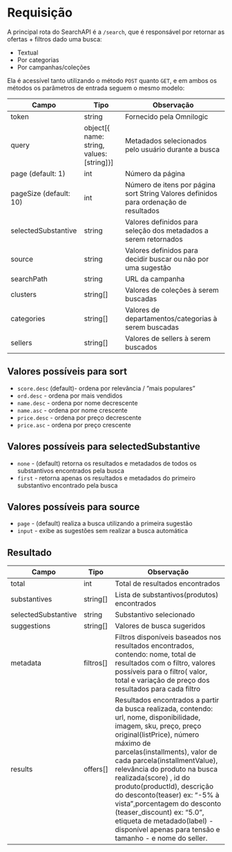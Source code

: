 # Requisição

A principal rota do SearchAPI é a `/search`, que é responsável por retornar as ofertas + filtros dado uma busca:

- Textual
- Por categorias
- Por campanhas/coleções

Ela é acessível tanto utilizando o método `POST` quanto `GET`, e em ambos os métodos os parâmetros de entrada seguem o mesmo modelo:

| Campo                  | Tipo                                      | Observação                                                                            |
| ---------------------- | ----------------------------------------- | ------------------------------------------------------------------------------------- |
| token                  | string                                    | Fornecido pela Omnilogic                                                              |
| query                  | object[{ name: string, values: [string]}] | Metadados selecionados pelo usuário durante a busca                                   |
| page (default: 1)      | int                                       | Número da página                                                                      |
| pageSize (default: 10) | int                                       | Número de itens por página sort String Valores definidos para ordenação de resultados |
| selectedSubstantive    | string                                    | Valores definidos para seleção dos metadados a serem retornados                       |
| source                 | string                                    | Valores definidos para decidir buscar ou não por uma sugestão                         |
| searchPath             | string                                    | URL da campanha                                                                       |
| clusters               | string[]                                  | Valores de coleções à serem buscadas                                                  |
| categories             | string[]                                  | Valores de departamentos/categorias à serem buscadas                                  |
| sellers                | string[]                                  | Valores de sellers à serem buscados                                                   |

## Valores possíveis para sort

- `score.desc` (default)- ordena por relevância / ”mais populares”
- `ord.desc` - ordena por mais vendidos
- `name.desc` - ordena por nome decrescente
- `name.asc` - ordena por nome crescente
- `price.desc` - ordena por preço decrescente
- `price.asc` - ordena por preço crescente

## Valores possíveis para selectedSubstantive

- `none` - (default) retorna os resultados e metadados de todos os substantivos encontrados pela busca
- `first` - retorna apenas os resultados e metadados do primeiro substantivo encontrado pela busca

## Valores possíveis para source

- `page` - (default) realiza a busca utilizando a primeira sugestão
- `input` - exibe as sugestões sem realizar a busca automática

## Resultado

| Campo               | Tipo      | Observação                                                                                                                                                                                                                                                                                                                                                                                                                                                                                            |
| ------------------- | --------- | ----------------------------------------------------------------------------------------------------------------------------------------------------------------------------------------------------------------------------------------------------------------------------------------------------------------------------------------------------------------------------------------------------------------------------------------------------------------------------------------------------- |
| total               | int       | Total de resultados encontrados                                                                                                                                                                                                                                                                                                                                                                                                                                                                       |
| substantives        | string[]  | Lista de substantivos(produtos) encontrados                                                                                                                                                                                                                                                                                                                                                                                                                                                           |
| selectedSubstantive | string    | Substantivo selecionado                                                                                                                                                                                                                                                                                                                                                                                                                                                                               |
| suggestions         | string[]  | Valores de busca sugeridos                                                                                                                                                                                                                                                                                                                                                                                                                                                                            |
| metadata            | filtros[] | Filtros disponíveis baseados nos resultados encontrados, contendo: nome, total de resultados com o filtro, valores possíveis para o filtro( valor, total e variação de preço dos resultados para cada filtro                                                                                                                                                                                                                                                                                          |
| results             | offers[]  | Resultados encontrados a partir da busca realizada, contendo: url, nome, disponibilidade, imagem, sku, preço, preço original(listPrice), número máximo de parcelas(installments), valor de cada parcela(installmentValue), relevância do produto na busca realizada(score) , id do produto(productId), descrição do desconto(teaser) ex: “-5% à vista”,porcentagem do desconto (teaser_discount) ex: “5.0”, etiqueta de metadado(label) - disponível apenas para tensão e tamanho - e nome do seller. |
